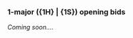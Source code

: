 ### <a name="1-major_(1H_|_1S)_opening_bids"> 1-major ({1H} | {1S}) opening bids

_Coming soon...._


